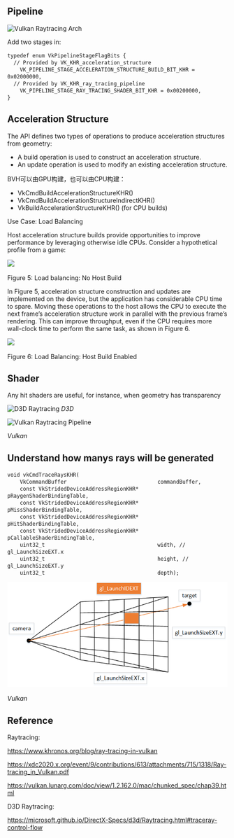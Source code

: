 ## Pipeline
![Vulkan Raytracing Arch](https://www.khronos.org/assets/uploads/blogs/2020-blog-ray-tracing-in-vulkan-figure-7.jpg)

Add two stages in:
```
typedef enum VkPipelineStageFlagBits {
  // Provided by VK_KHR_acceleration_structure
    VK_PIPELINE_STAGE_ACCELERATION_STRUCTURE_BUILD_BIT_KHR = 0x02000000,
  // Provided by VK_KHR_ray_tracing_pipeline
    VK_PIPELINE_STAGE_RAY_TRACING_SHADER_BIT_KHR = 0x00200000,
}
```


## Acceleration Structure

The API defines two types of operations to produce acceleration structures from geometry:

- A build operation is used to construct an acceleration structure.
- An update operation is used to modify an existing acceleration structure.

BVH可以由GPU构建，也可以由CPU构建：
- VkCmdBuildAccelerationStructureKHR()
- VkCmdBuildAccelerationStructureIndirectKHR()
- VkBuildAccelerationStructureKHR() (for CPU builds)


Use Case: Load Balancing

Host acceleration structure builds provide opportunities to improve performance by leveraging otherwise idle CPUs. Consider a hypothetical profile from a game:

![](https://www.khronos.org/assets/uploads/blogs/2020-blog-ray-tracing-in-vulkan-figure-5.png)

Figure 5: Load balancing: No Host Build

In Figure 5, acceleration structure construction and updates are implemented on the device, but the application has considerable CPU time to spare. Moving these operations to the host allows the CPU to execute the next frame’s acceleration structure work in parallel with the previous frame’s rendering. This can improve throughput, even if the CPU requires more wall-clock time to perform the same task, as shown in Figure 6.

![](https://www.khronos.org/assets/uploads/blogs/2020-blog-ray-tracing-in-vulkan-figure-6.png)

Figure 6: Load Balancing: Host Build Enabled

## Shader

Any hit shaders are useful, for instance, when geometry has transparency

![D3D Raytracing](https://microsoft.github.io/DirectX-Specs/d3d/images/raytracing/traceRayControlFlow.png)
*D3D*


![Vulkan Raytracing Pipeline](https://www.khronos.org/assets/uploads/blogs/2020-blog-raytracing-img-08_1.png)

*Vulkan*


## Understand how manys rays will be generated

```
void vkCmdTraceRaysKHR(
    VkCommandBuffer                             commandBuffer,
    const VkStridedDeviceAddressRegionKHR*      pRaygenShaderBindingTable,
    const VkStridedDeviceAddressRegionKHR*      pMissShaderBindingTable,
    const VkStridedDeviceAddressRegionKHR*      pHitShaderBindingTable,
    const VkStridedDeviceAddressRegionKHR*      pCallableShaderBindingTable,
    uint32_t                                    width, // gl_LaunchSizeEXT.x
    uint32_t                                    height, // gl_LaunchSizeEXT.y
    uint32_t                                    depth);
```

![Ray Gen](raygen.png)

*Vulkan*




## Reference

Raytracing: 

https://www.khronos.org/blog/ray-tracing-in-vulkan

https://xdc2020.x.org/event/9/contributions/613/attachments/715/1318/Ray-tracing_in_Vulkan.pdf

https://vulkan.lunarg.com/doc/view/1.2.162.0/mac/chunked_spec/chap39.html

D3D Raytracing:

https://microsoft.github.io/DirectX-Specs/d3d/Raytracing.html#traceray-control-flow
